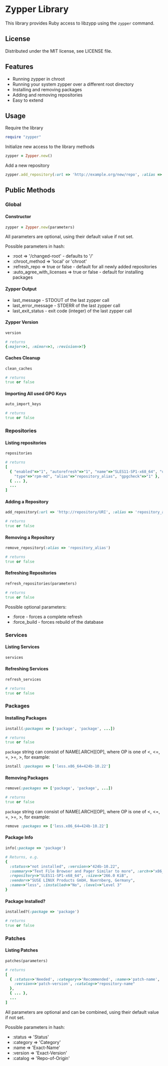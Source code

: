 # Zypper Library #

This library provides Ruby access to libzypp using the
`zypper` command.

## License ##

Distributed under the MIT license, see LICENSE file.

## Features ###

* Running zypper in chroot
* Running your system zypper over a different root directory
* Installing and removing packages
* Adding and removing repositories
* Easy to extend

## Usage ##

Require the library

```ruby
require "zypper"
```

Initialize new access to the library methods

```ruby
zypper = Zypper.new()
```

Add a new repository

```ruby
zypper.add_repository(:url => 'http://example.org/new/repo', :alias => 'Repo_at_Example_Org')
```

## Public Methods ##

### Global ###

#### Constructor ###

```ruby
zypper = Zypper.new(parameters)
```

All parameters are optional, using their default value if not set.

Possible parameters in hash:
* :root => '/changed-root' - defaults to '/'
* :chroot_method => 'local' or 'chroot'
* :refresh_repo => true or false - default for all newly added repositories
* :auto_agree_with_licenses => true or false - default for installing packages

#### Zypper Output ####

* last_message - STDOUT of the last zypper call
* last_error_message - STDERR of the last zypper call
* last_exit_status - exit code (integer) of the last zypper call

#### Zypper Version ####

```ruby
version

# returns
{:major=>1, :minor=>3, :revision=>7}
```

#### Caches Cleanup ####

```ruby
clean_caches

# returns
true or false
```

#### Importing All used GPG Keys ####

```ruby
auto_import_keys

# returns
true or false
```

### Repositories ###

#### Listing repositories ####

```ruby
repositories

# returns
[
  { "enabled"=>"1", "autorefresh"=>"1", "name"=>"SLES11-SP1-x68_64", "url"=>["http://repo/URI"],
    "type"=>"rpm-md", "alias"=>"repository_alias", "gpgcheck"=>"1" },
  { ... },
  ...
]
```

#### Adding a Repository ####

```ruby
add_repository(:url => 'http://repository/URI', :alias => 'repository_alias')

# returns
true or false
```

#### Removing a Repository ####

```ruby
remove_repository(:alias => 'repository_alias')

# returns
true or false
```

#### Refreshing Repositories ####

```ruby
refresh_repositories(parameters)

# returns
true or false
```

Possible optional parameters:
* :force - forces a complete refresh
* :force_build - forces rebuild of the database

### Services ###

#### Listing Services ####

```ruby
services
```

#### Refreshing Services ####

```ruby
refresh_services

# returns
true or false
```

### Packages ###

#### Installing Packages ####

```ruby
install(:packages => ['package', 'package', ...])

# returns
true or false
```

`package` string can consist of NAME[.ARCH][OP<VERSION>], where OP is one
of <, <=, =, >=, >, for example:

```ruby
install :packages => ['less.x86_64=424b-10.22']
```

#### Removing Packages ####

```ruby
remove(:packages => ['package', 'package', ...])

# returns
true or false
```

`package` string can consist of NAME[.ARCH][OP<VERSION>], where OP is one
of <, <=, =, >=, >, for example:

```ruby
remove :packages => ['less.x86_64=424b-10.22']
```

#### Package Info ####

```ruby
info(:package => 'package')

# Returns, e.g.
{
  :status=>"not installed", :version=>"424b-10.22",
  :summary=>"Text File Browser and Pager Similar to more", :arch=>"x86_64",
  :repository=>"SLES11-SP1-x68_64", :size=>"266.0 KiB",
  :vendor=>"SUSE LINUX Products GmbH, Nuernberg, Germany",
  :name=>"less", :installed=>"No", :level=>"Level 3"
}
```

#### Package Installed? ####

```ruby
installed?(:package => 'package')

# returns
true or false
```

### Patches ###

#### Listing Patches ####

```ruby
patches(parameters)

# returns
[
  { :status=>'Needed', :category=>'Recommended', :name=>'patch-name',
    :version=>'patch-version', :catalog=>"repository-name"
  },
  { ... },
  ...
]
```
All parameters are optional and can be combined, using their default value if not set.

Possible parameters in hash:
* :status => 'Status'
* :category => 'Category'
* :name => 'Exact-Name'
* :version => 'Exact-Version'
* :catalog => 'Repo-of-Origin'

